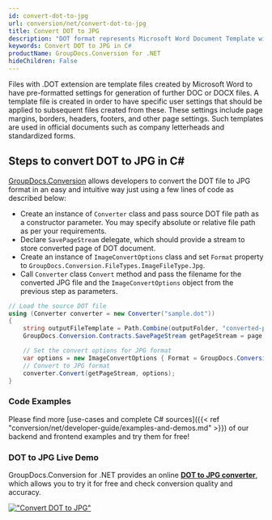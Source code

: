 ```yaml
---
id: convert-dot-to-jpg
url: conversion/net/convert-dot-to-jpg
title: Convert DOT to JPG
description: "DOT format represents Microsoft Word Document Template with .dot extension. Learn how to convert DOT to JPG file programmatically in C# language using GroupDocs.Conversion for .NET library."
keywords: Convert DOT to JPG in C#
productName: GroupDocs.Conversion for .NET
hideChildren: False
---
```


Files with .DOT extension are template files created by Microsoft Word to have pre-formatted settings for generation of further DOC or DOCX files. A template file is created in order to have specific user settings that should be applied to subsequent files created from these. These settings include page margins, borders, headers, footers, and other page settings. Such templates are used in official documents such as company letterheads and standardized forms.

## Steps to convert DOT to JPG in C#

[GroupDocs.Conversion](https://products.groupdocs.com/conversion/net) allows developers to convert the DOT file to JPG format in an easy and intuitive way just using a few lines of code as described below:

* Create an instance of `Converter` class and pass source DOT file path as a constructor parameter. You may specify absolute or relative file path as per your requirements. 
* Declare `SavePageStream` delegate, which should provide a stream to store converted page of DOT document.
* Create an instance of `ImageConvertOptions` class and set `Format` property to `GroupDocs.Conversion.FileTypes.ImageFileType.Jpg`.
* Call `Converter` class `Convert` method and pass the filename for the converted JPG file and the `ImageConvertOptions` object from the previous step as parameters.

```csharp
// Load the source DOT file
using (Converter converter = new Converter("sample.dot"))
{
    string outputFileTemplate = Path.Combine(outputFolder, "converted-page-{0}.jpg");
    GroupDocs.Conversion.Contracts.SavePageStream getPageStream = page => new FileStream(string.Format(outputFileTemplate, page), FileMode.Create);

    // Set the convert options for JPG format
    var options = new ImageConvertOptions { Format = GroupDocs.Conversion.FileTypes.ImageFileType.Jpg };   
    // Convert to JPG format
    converter.Convert(getPageStream, options);
}
```

### Code Examples

Please find more [use-cases and complete C# sources]({{< ref "conversion/net/developer-guide/examples-and-demos.md" >}}) of our backend and frontend examples and try them for free!

### DOT to JPG Live Demo

GroupDocs.Conversion for .NET provides an online [**DOT to JPG converter**](https://products.groupdocs.app/conversion/dot-to-jpg), which allows you to try it for free and check conversion quality and accuracy.

[!["Convert DOT to JPG"](conversion/net/images/convert-to-jpg/convert-dot-to-jpg.png)](https://products.groupdocs.app/conversion/dot-to-jpg)